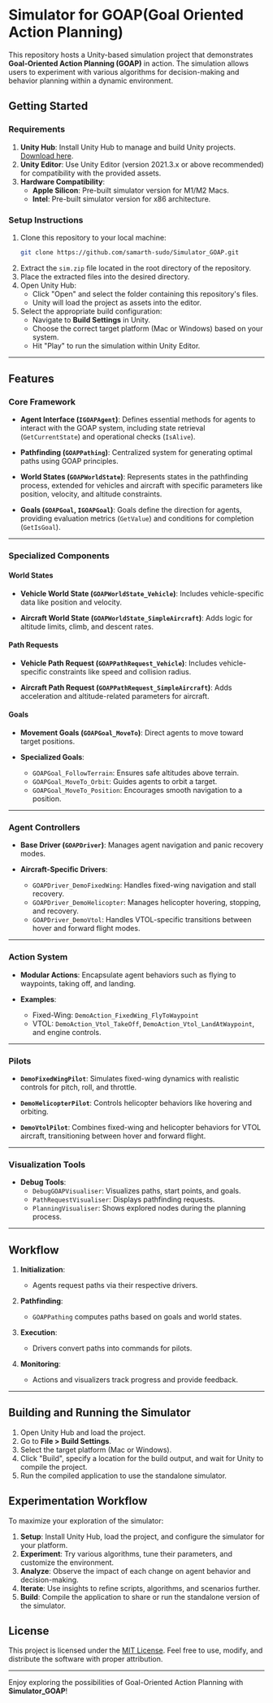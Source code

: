 # Simulator for GOAP(Goal Oriented Action Planning)

This repository hosts a Unity-based simulation project that demonstrates **Goal-Oriented Action Planning (GOAP)** in action. The simulation allows users to experiment with various algorithms for decision-making and behavior planning within a dynamic environment.

## Getting Started

### Requirements

1. **Unity Hub**: Install Unity Hub to manage and build Unity projects. [Download here](https://unity.com/download).
2. **Unity Editor**: Use Unity Editor (version 2021.3.x or above recommended) for compatibility with the provided assets.
3. **Hardware Compatibility**:
   - **Apple Silicon**: Pre-built simulator version for M1/M2 Macs.
   - **Intel**: Pre-built simulator version for x86 architecture.

### Setup Instructions

1. Clone this repository to your local machine:
   ```bash
   git clone https://github.com/samarth-sudo/Simulator_GOAP.git
   ```
2. Extract the `sim.zip` file located in the root directory of the repository.
3. Place the extracted files into the desired directory.
4. Open Unity Hub:
   - Click "Open" and select the folder containing this repository's files.
   - Unity will load the project as assets into the editor.
5. Select the appropriate build configuration:
   - Navigate to **Build Settings** in Unity.
   - Choose the correct target platform (Mac or Windows) based on your system.
   - Hit "Play" to run the simulation within Unity Editor.


---

## Features

### Core Framework
- **Agent Interface (`IGOAPAgent`)**:
  Defines essential methods for agents to interact with the GOAP system, including state retrieval (`GetCurrentState`) and operational checks (`IsAlive`).

- **Pathfinding (`GOAPPathing`)**:
  Centralized system for generating optimal paths using GOAP principles.

- **World States (`GOAPWorldState`)**:
  Represents states in the pathfinding process, extended for vehicles and aircraft with specific parameters like position, velocity, and altitude constraints.

- **Goals (`GOAPGoal`, `IGOAPGoal`)**:
  Goals define the direction for agents, providing evaluation metrics (`GetValue`) and conditions for completion (`GetIsGoal`).

---

### Specialized Components
#### World States
- **Vehicle World State (`GOAPWorldState_Vehicle`)**:
  Includes vehicle-specific data like position and velocity.

- **Aircraft World State (`GOAPWorldState_SimpleAircraft`)**:
  Adds logic for altitude limits, climb, and descent rates.

#### Path Requests
- **Vehicle Path Request (`GOAPPathRequest_Vehicle`)**:
  Includes vehicle-specific constraints like speed and collision radius.

- **Aircraft Path Request (`GOAPPathRequest_SimpleAircraft`)**:
  Adds acceleration and altitude-related parameters for aircraft.

#### Goals
- **Movement Goals (`GOAPGoal_MoveTo`)**:
  Direct agents to move toward target positions.

- **Specialized Goals**:
  - `GOAPGoal_FollowTerrain`: Ensures safe altitudes above terrain.
  - `GOAPGoal_MoveTo_Orbit`: Guides agents to orbit a target.
  - `GOAPGoal_MoveTo_Position`: Encourages smooth navigation to a position.

---

### Agent Controllers
- **Base Driver (`GOAPDriver`)**:
  Manages agent navigation and panic recovery modes.

- **Aircraft-Specific Drivers**:
  - `GOAPDriver_DemoFixedWing`: Handles fixed-wing navigation and stall recovery.
  - `GOAPDriver_DemoHelicopter`: Manages helicopter hovering, stopping, and recovery.
  - `GOAPDriver_DemoVtol`: Handles VTOL-specific transitions between hover and forward flight modes.

---

### Action System
- **Modular Actions**:
  Encapsulate agent behaviors such as flying to waypoints, taking off, and landing.

- **Examples**:
  - Fixed-Wing: `DemoAction_FixedWing_FlyToWaypoint`
  - VTOL: `DemoAction_Vtol_TakeOff`, `DemoAction_Vtol_LandAtWaypoint`, and engine controls.

---

### Pilots
- **`DemoFixedWingPilot`**:
  Simulates fixed-wing dynamics with realistic controls for pitch, roll, and throttle.

- **`DemoHelicopterPilot`**:
  Controls helicopter behaviors like hovering and orbiting.

- **`DemoVtolPilot`**:
  Combines fixed-wing and helicopter behaviors for VTOL aircraft, transitioning between hover and forward flight.

---

### Visualization Tools
- **Debug Tools**:
  - `DebugGOAPVisualiser`: Visualizes paths, start points, and goals.
  - `PathRequestVisualiser`: Displays pathfinding requests.
  - `PlanningVisualiser`: Shows explored nodes during the planning process.

---

## Workflow
1. **Initialization**:
   - Agents request paths via their respective drivers.

2. **Pathfinding**:
   - `GOAPPathing` computes paths based on goals and world states.

3. **Execution**:
   - Drivers convert paths into commands for pilots.

4. **Monitoring**:
   - Actions and visualizers track progress and provide feedback.

---

## Building and Running the Simulator

1. Open Unity Hub and load the project.
2. Go to **File > Build Settings**.
3. Select the target platform (Mac or Windows).
4. Click "Build", specify a location for the build output, and wait for Unity to compile the project.
5. Run the compiled application to use the standalone simulator.

## Experimentation Workflow

To maximize your exploration of the simulator:

1. **Setup**: Install Unity Hub, load the project, and configure the simulator for your platform.
2. **Experiment**: Try various algorithms, tune their parameters, and customize the environment.
3. **Analyze**: Observe the impact of each change on agent behavior and decision-making.
4. **Iterate**: Use insights to refine scripts, algorithms, and scenarios further.
5. **Build**: Compile the application to share or run the standalone version of the simulator.

## License

This project is licensed under the [MIT License](LICENSE). Feel free to use, modify, and distribute the software with proper attribution.

---

Enjoy exploring the possibilities of Goal-Oriented Action Planning with **Simulator_GOAP**!

